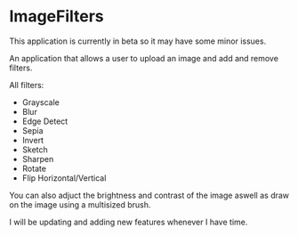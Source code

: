 # ImageFilters

This application is currently in beta so it may have some minor issues.

An application that allows a user to upload an image and add and remove filters. 

All filters:
- Grayscale
- Blur
- Edge Detect
- Sepia
- Invert
- Sketch
- Sharpen
- Rotate
- Flip Horizontal/Vertical

You can also adjuct the brightness and contrast of the image aswell as draw on the image using a multisized brush.

I will be updating and adding new features whenever I have time. 
